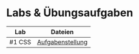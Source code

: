 # Labs & Übungsaufgaben

| Lab | Dateien |
| --- | --- |
| #1 CSS | [Aufgabenstellung](https://github.com/aheil/hhn-webdev/blob/main/labs/02_web_technologies/css_card.md) | 